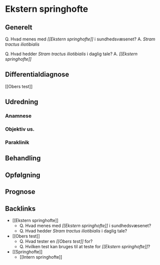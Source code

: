 # Ekstern springhofte
## Generelt
Q. Hvad menes med *[[Ekstern springhofte]]* i sundhedsvæsenet? 
A. *Stram tractus iliotibialis*

Q. Hvad hedder *Stram tractus iliotibialis* i daglig tale? 
A. *[[Ekstern springhofte]]* 

## Differentialdiagnose
[[Obers test]]

## Udredning
### Anamnese

### Objektiv us.

### Paraklinik

## Behandling


## Opfølgning


## Prognose
 

## Backlinks
* [[Ekstern springhofte]]
	* Q. Hvad menes med *[[Ekstern springhofte]]* i sundhedsvæsenet? 
	* Q. Hvad hedder *Stram tractus iliotibialis* i daglig tale? 
* [[Obers test]]
	* Q. Hvad tester en *[[Obers test]]* for?
	* Q. Hvilken test kan bruges til at teste for *[[Ekstern springhofte]]*?
* [[Springhofte]]
	* [[Intern springhofte]]

<!-- #anki/tag/med/Orto #anki/deck/Medicine -->

<!-- {BearID:7716BF3D-587B-4872-9209-962DEB910492-5593-000022BD24211895} -->
